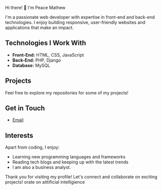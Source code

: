 Hi there! 👋 I'm Peace Mathew

I'm a passionate web developer with expertise in front-end and back-end technologies. I enjoy building responsive, user-friendly websites and applications that make an impact.

## Technologies I Work With

- **Front-End:** HTML, CSS, JavaScript
- **Back-End:** PHP, Django
- **Database:** MySQL

## Projects

Feel free to explore my repositories for some of my projects!

## Get in Touch

- [Email](mailto:mthwpeace@gmail.com)

## Interests

Apart from coding, I enjoy:

- Learning new programming languages and frameworks
- Reading tech blogs and keeping up with the latest trends
- I am also a business analyst.

Thank you for visiting my profile! Let's connect and collaborate on exciting projects!
orate on aittificial intelligience

<!---
Pemses101/Pemses101 is a ✨ special ✨ repository because its `README.md` (this file) appears on your GitHub profile.
You can click the Preview link to take a look at your changes.
--->
